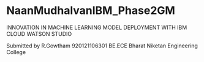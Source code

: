 # NaanMudhalvanIBM_Phase2GM

INNOVATION IN MACHINE LEARNING MODEL DEPLOYMENT WITH IBM CLOUD WATSON STUDIO

Submitted by
R.Gowtham
920121106301
BE.ECE
Bharat Niketan Engineering College
